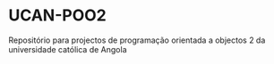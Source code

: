 # UCAN-POO2
Repositório para projectos de programação orientada a objectos 2 da universidade católica de Angola
